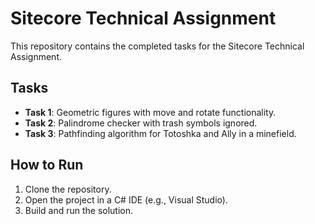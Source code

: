# Sitecore Technical Assignment

This repository contains the completed tasks for the Sitecore Technical Assignment.

## Tasks

- **Task 1**: Geometric figures with move and rotate functionality.
- **Task 2**: Palindrome checker with trash symbols ignored.
- **Task 3**: Pathfinding algorithm for Totoshka and Ally in a minefield.

## How to Run

1. Clone the repository.
2. Open the project in a C# IDE (e.g., Visual Studio).
3. Build and run the solution.


